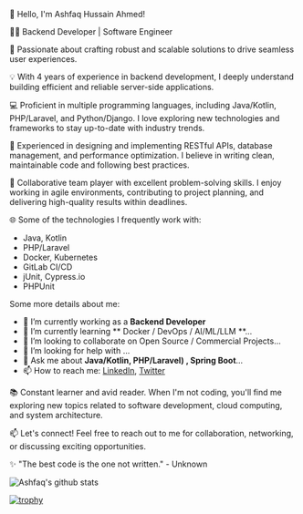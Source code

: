 👋 Hello, I'm Ashfaq Hussain Ahmed!

👨‍💻 Backend Developer | Software Engineer

🌟 Passionate about crafting robust and scalable solutions to drive seamless user experiences. 

💡 With 4 years of experience in backend development, I deeply understand building efficient and reliable server-side applications.

💻 Proficient in multiple programming languages, including Java/Kotlin, PHP/Laravel, and Python/Django. I love exploring new technologies and frameworks to stay up-to-date with industry trends.

🔧 Experienced in designing and implementing RESTful APIs, database management, and performance optimization. I believe in writing clean, maintainable code and following best practices.

🚀 Collaborative team player with excellent problem-solving skills. I enjoy working in agile environments, contributing to project planning, and delivering high-quality results within deadlines.

🌐 Some of the technologies I frequently work with:
- Java, Kotlin
- PHP/Laravel
- Docker, Kubernetes
- GitLab CI/CD
- jUnit, Cypress.io
- PHPUnit

Some more details about me:

- 🔭 I’m currently working as a **Backend Developer**
- 🌱 I’m currently learning ** Docker / DevOps / AI/ML/LLM **...
- 👯 I’m looking to collaborate on Open Source / Commercial Projects...
- 🤔 I’m looking for help with ...
- 💬 Ask me about **Java/Kotlin, PHP/Laravel) , Spring Boot**...
- 📫 How to reach me: 
    [LinkedIn](https://www.linkedin.com/in/ashfaqhahmed/), [Twitter](https://twitter.com/ashfaq8495)

📚 Constant learner and avid reader. When I'm not coding, you'll find me exploring new topics related to software development, cloud computing, and system architecture.

📫 Let's connect! Feel free to reach out to me for collaboration, networking, or discussing exciting opportunities.

✨ "The best code is the one not written." - Unknown


![Ashfaq's github stats](https://github-readme-stats.vercel.app/api?username=ashfaqshuvo007&show_icons=true&hide_border=true)

[![trophy](https://github-profile-trophy.vercel.app/?username=ashfaqshuvo007)](https://github.com/ashfaqshuvo007/github-profile-trophy)


